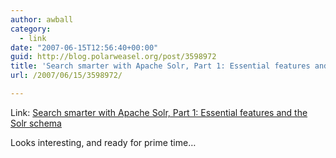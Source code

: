 ```yaml
---
author: awball
category:
  - link
date: "2007-06-15T12:56:40+00:00"
guid: http://blog.polarweasel.org/post/3598972
title: 'Search smarter with Apache Solr, Part 1: Essential features and the Solr schema'
url: /2007/06/15/3598972/

---
```

Link: [Search smarter with Apache Solr, Part 1: Essential features and the Solr schema](http://www.ibm.com/developerworks/java/library/j-solr1/?ca=dgr-lnxw06solrschema)

Looks interesting, and ready for prime time…
